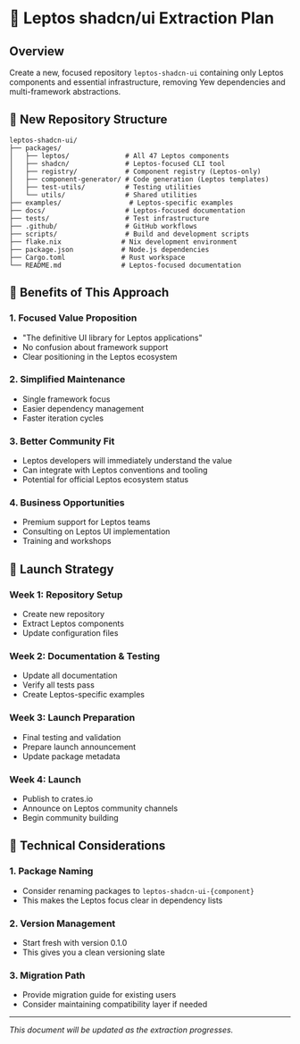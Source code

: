 # 🚀 Leptos shadcn/ui Extraction Plan

## Overview
Create a new, focused repository `leptos-shadcn-ui` containing only Leptos components and essential infrastructure, removing Yew dependencies and multi-framework abstractions.

## 📁 New Repository Structure

```
leptos-shadcn-ui/
├── packages/
│   ├── leptos/              # All 47 Leptos components
│   ├── shadcn/              # Leptos-focused CLI tool
│   ├── registry/            # Component registry (Leptos-only)
│   ├── component-generator/ # Code generation (Leptos templates)
│   ├── test-utils/          # Testing utilities
│   └── utils/               # Shared utilities
├── examples/                 # Leptos-specific examples
├── docs/                    # Leptos-focused documentation
├── tests/                   # Test infrastructure
├── .github/                 # GitHub workflows
├── scripts/                 # Build and development scripts
├── flake.nix               # Nix development environment
├── package.json            # Node.js dependencies
├── Cargo.toml              # Rust workspace
└── README.md               # Leptos-focused documentation
```

## 🎯 Benefits of This Approach

### 1. **Focused Value Proposition**
- "The definitive UI library for Leptos applications"
- No confusion about framework support
- Clear positioning in the Leptos ecosystem

### 2. **Simplified Maintenance**
- Single framework focus
- Easier dependency management
- Faster iteration cycles

### 3. **Better Community Fit**
- Leptos developers will immediately understand the value
- Can integrate with Leptos conventions and tooling
- Potential for official Leptos ecosystem status

### 4. **Business Opportunities**
- Premium support for Leptos teams
- Consulting on Leptos UI implementation
- Training and workshops

## 🚀 Launch Strategy

### Week 1: Repository Setup
- Create new repository
- Extract Leptos components
- Update configuration files

### Week 2: Documentation & Testing
- Update all documentation
- Verify all tests pass
- Create Leptos-specific examples

### Week 3: Launch Preparation
- Final testing and validation
- Prepare launch announcement
- Update package metadata

### Week 4: Launch
- Publish to crates.io
- Announce on Leptos community channels
- Begin community building

## 🔧 Technical Considerations

### 1. **Package Naming**
- Consider renaming packages to `leptos-shadcn-ui-{component}`
- This makes the Leptos focus clear in dependency lists

### 2. **Version Management**
- Start fresh with version 0.1.0
- This gives you a clean versioning slate

### 3. **Migration Path**
- Provide migration guide for existing users
- Consider maintaining compatibility layer if needed

---

*This document will be updated as the extraction progresses.*
